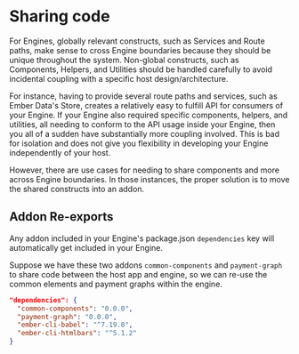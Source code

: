 # Sharing code

For Engines, globally relevant constructs, such as Services and Route paths, make sense to cross Engine boundaries because they should be unique throughout the system. Non-global constructs, such as Components, Helpers, and Utilities should be handled carefully to avoid incidental coupling with a specific host design/architecture.

For instance, having to provide several route paths and services, such as Ember Data's Store, creates a relatively easy to fulfill API for consumers of your Engine. If your Engine also required specific components, helpers, and utilities, all needing to conform to the API usage inside your Engine, then you all of a sudden have substantially more coupling involved. This is bad for isolation and does not give you flexibility in developing your Engine independently of your host.

However, there are use cases for needing to share components and more across Engine boundaries. In those instances, the proper solution is to move the shared constructs into an addon.

## Addon Re-exports

Any addon included in your Engine's package.json `dependencies` key will automatically get included in your Engine.

Suppose we have these two addons `common-components` and `payment-graph` to share code between the host app and engine, so we can re-use the common elements and payment graphs within the engine.

```json
"dependencies": {
  "common-components": "0.0.0",
  "payment-graph": "0.0.0",
  "ember-cli-babel": "^7.19.0",
  "ember-cli-htmlbars": "^5.1.2"
}
```